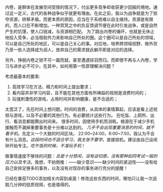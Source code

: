 内卷，是群体在发展空间受限的情况下，付出更多竞争却收获更少回报的境地。通过这一定义，古代的各种战争似乎就更有理由。在此之前，我以为战争就是为了掠夺资源，转移矛盾。而更本质的原因，应当在于系统难以自主维持。资源是有限的，而人口在不断增加。一种冥冥之中的负反馈调节便在此时引发战争，或是自然产生的饥馑，使人口锐减，与资源相匹配。
为了跳出内卷的循环，也就是无休止地投入竞争，必当借助外力来影响自己所处的圈。这个圈可以是自己所处的领域，可以是自己所处的地区，可以是自己关心的事。对应地，培养跨领域视野、做外贸乃至一些人选择成为润人，放弃自己的需求就此躺平即是对应的选择。

另外，挣脱内卷之锁不可一蹴而就，甚至遭遇铩羽而归。而即使不再与人内卷，学习与进步必不可少。在其中，如何用第一性原理解决问题？

考虑最基本的要素:
1. 高效学习在方法、精力和时间上提出要求；
2. 看内容并非学习内容，且不能在其他方面有所裨益的视频是浪费时间的；
3. 玩强刺激性的游戏，占用时间并影响健康，是不合适的；

太宽泛了，先在时间上想问题。时间的浪费，从具体的事情算起，应该是看上述视频与游戏，以及不必要的其他行为。有必要统计这些行为。
在吃饭、上厕所、出行、看消息都能腾出时间来。
很多时间，因使用手机而消耗。根源在于减少手机接触而不漏掉重要事务是十分难以达到的。
*几乎不会出现重要消息的时间，就不看手机*。先定义一个大致的时间区块。
22:00~24:00，6:00~7:50，我认为不会有什么消息。*这段时间也不适合学习，我主张不要学*。直接锁机。建议由自己设闹钟开始专注。*吃午饭的时候，不准玩手机*！

做事情速度不够快的问题：*总是十分悠闲，没有迫切感，没有那种如同考试一般的压力以及专注*。我想，不妨倒推：——缺少意识——缺少时间的紧迫性——没有给自己安排足够多的事务，以及没有对现存的事务进行充分的提醒！

已经在番茄TODO添加相关内容到桌面！修改这些东西的时间，哪怕只让我一次逃脱几分钟的低质视频，也是值得的。
